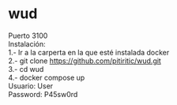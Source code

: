 # wud
Puerto 3100    
Instalación:  
1.- Ir a la carperta en la que esté instalada docker  
2.- git clone https://github.com/pitiritic/wud.git  
3.- cd wud  
4.- docker compose up  
Usuario: User  
Password: P45sw0rd  
